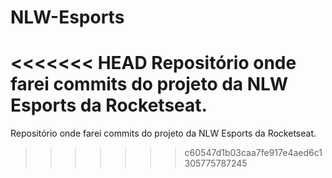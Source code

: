 # NLW-Esports
<<<<<<< HEAD
Repositório onde farei commits do projeto da NLW Esports da Rocketseat.
=======
Repositório onde farei commits do projeto da NLW Esports da Rocketseat.
>>>>>>> c60547d1b03caa7fe917e4aed6c1305775787245
